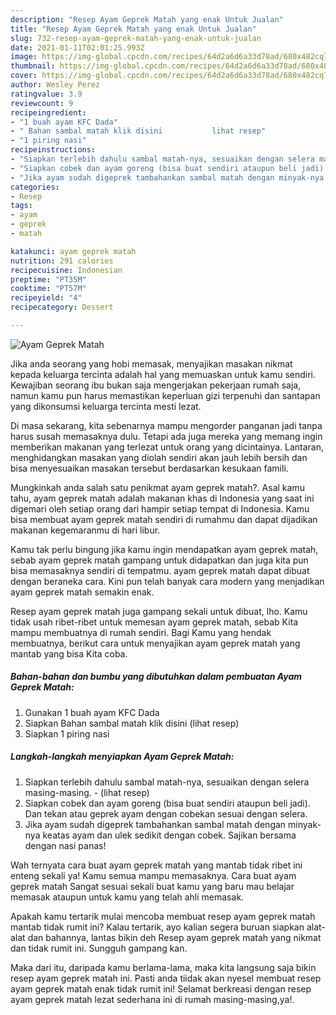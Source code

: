 ```yaml
---
description: "Resep Ayam Geprek Matah yang enak Untuk Jualan"
title: "Resep Ayam Geprek Matah yang enak Untuk Jualan"
slug: 732-resep-ayam-geprek-matah-yang-enak-untuk-jualan
date: 2021-01-11T02:01:25.993Z
image: https://img-global.cpcdn.com/recipes/64d2a6d6a33d78ad/680x482cq70/ayam-geprek-matah-foto-resep-utama.jpg
thumbnail: https://img-global.cpcdn.com/recipes/64d2a6d6a33d78ad/680x482cq70/ayam-geprek-matah-foto-resep-utama.jpg
cover: https://img-global.cpcdn.com/recipes/64d2a6d6a33d78ad/680x482cq70/ayam-geprek-matah-foto-resep-utama.jpg
author: Wesley Perez
ratingvalue: 3.9
reviewcount: 9
recipeingredient:
- "1 buah ayam KFC Dada"
- " Bahan sambal matah klik disini           lihat resep"
- "1 piring nasi"
recipeinstructions:
- "Siapkan terlebih dahulu sambal matah-nya, sesuaikan dengan selera masing-masing.           (lihat resep)"
- "Siapkan cobek dan ayam goreng (bisa buat sendiri ataupun beli jadi). Dan tekan atau geprek ayam dengan cobekan sesuai dengan selera."
- "Jika ayam sudah digeprek tambahankan sambal matah dengan minyak-nya keatas ayam dan ulek sedikit dengan cobek. Sajikan bersama dengan nasi panas!"
categories:
- Resep
tags:
- ayam
- geprek
- matah

katakunci: ayam geprek matah 
nutrition: 291 calories
recipecuisine: Indonesian
preptime: "PT35M"
cooktime: "PT57M"
recipeyield: "4"
recipecategory: Dessert

---
```



![Ayam Geprek Matah](https://img-global.cpcdn.com/recipes/64d2a6d6a33d78ad/680x482cq70/ayam-geprek-matah-foto-resep-utama.jpg)

Jika anda seorang yang hobi memasak, menyajikan masakan nikmat kepada keluarga tercinta adalah hal yang memuaskan untuk kamu sendiri. Kewajiban seorang ibu bukan saja mengerjakan pekerjaan rumah saja, namun kamu pun harus memastikan keperluan gizi terpenuhi dan santapan yang dikonsumsi keluarga tercinta mesti lezat.

Di masa  sekarang, kita sebenarnya mampu mengorder panganan jadi tanpa harus susah memasaknya dulu. Tetapi ada juga mereka yang memang ingin memberikan makanan yang terlezat untuk orang yang dicintainya. Lantaran, menghidangkan masakan yang diolah sendiri akan jauh lebih bersih dan bisa menyesuaikan masakan tersebut berdasarkan kesukaan famili. 



Mungkinkah anda salah satu penikmat ayam geprek matah?. Asal kamu tahu, ayam geprek matah adalah makanan khas di Indonesia yang saat ini digemari oleh setiap orang dari hampir setiap tempat di Indonesia. Kamu bisa membuat ayam geprek matah sendiri di rumahmu dan dapat dijadikan makanan kegemaranmu di hari libur.

Kamu tak perlu bingung jika kamu ingin mendapatkan ayam geprek matah, sebab ayam geprek matah gampang untuk didapatkan dan juga kita pun bisa memasaknya sendiri di tempatmu. ayam geprek matah dapat dibuat dengan beraneka cara. Kini pun telah banyak cara modern yang menjadikan ayam geprek matah semakin enak.

Resep ayam geprek matah juga gampang sekali untuk dibuat, lho. Kamu tidak usah ribet-ribet untuk memesan ayam geprek matah, sebab Kita mampu membuatnya di rumah sendiri. Bagi Kamu yang hendak membuatnya, berikut cara untuk menyajikan ayam geprek matah yang mantab yang bisa Kita coba.

<!--inarticleads1-->

##### Bahan-bahan dan bumbu yang dibutuhkan dalam pembuatan Ayam Geprek Matah:

1. Gunakan 1 buah ayam KFC Dada
1. Siapkan  Bahan sambal matah klik disini           (lihat resep)
1. Siapkan 1 piring nasi




<!--inarticleads2-->

##### Langkah-langkah menyiapkan Ayam Geprek Matah:

1. Siapkan terlebih dahulu sambal matah-nya, sesuaikan dengan selera masing-masing. -           (lihat resep)
1. Siapkan cobek dan ayam goreng (bisa buat sendiri ataupun beli jadi). Dan tekan atau geprek ayam dengan cobekan sesuai dengan selera.
1. Jika ayam sudah digeprek tambahankan sambal matah dengan minyak-nya keatas ayam dan ulek sedikit dengan cobek. Sajikan bersama dengan nasi panas!




Wah ternyata cara buat ayam geprek matah yang mantab tidak ribet ini enteng sekali ya! Kamu semua mampu memasaknya. Cara buat ayam geprek matah Sangat sesuai sekali buat kamu yang baru mau belajar memasak ataupun untuk kamu yang telah ahli memasak.

Apakah kamu tertarik mulai mencoba membuat resep ayam geprek matah mantab tidak rumit ini? Kalau tertarik, ayo kalian segera buruan siapkan alat-alat dan bahannya, lantas bikin deh Resep ayam geprek matah yang nikmat dan tidak rumit ini. Sungguh gampang kan. 

Maka dari itu, daripada kamu berlama-lama, maka kita langsung saja bikin resep ayam geprek matah ini. Pasti anda tiidak akan nyesel membuat resep ayam geprek matah enak tidak rumit ini! Selamat berkreasi dengan resep ayam geprek matah lezat sederhana ini di rumah masing-masing,ya!.

